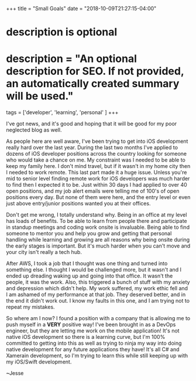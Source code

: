 +++
title = "Small Goals"
date = "2018-10-09T21:27:15-04:00"

#
# description is optional
#
# description = "An optional description for SEO. If not provided, an automatically created summary will be used."

tags = ['developer', 'learning', 'personal' ]
+++

I've got news, and it's good and hoping that it will be good for my poor neglected blog as well.

As people here are well aware, I've been trying to get into iOS development really hard over the last year. During the last two months I've applied to dozens of iOS developer positions across the country looking for someone who would take a chance on me. My constraint was I needed to be able to keep my family here. I don't mind travel, but if it wasn't in my home city then I needed to work remote. This last part made it a huge issue. Unless you're mid to senior level finding remote work for iOS developers was much harder to find then I expected it to be. Just within 30 days I had applied to over 40 open positions, and my job alert emails were telling me of 100's of open positions every day. But none of them were here, and the entry level or even just above entry/junior positions wanted you at their offices.

Don't get me wrong, I totally understand why. Being in an office at my level has loads of benefits. To be able to learn from people there and participate in standup meetings and coding work onsite is invaluable. Being able to find someone to mentor you and help you grow and getting that personal handling while learning and growing are all reasons why being onsite during the early stages is important. But it's much harder when you can't move and your city isn't really a tech hub.

After AWS, I took a job that I thought was one thing and turned into something else. I thought I would be challenged more, but it wasn't and I ended up dreading waking up and going into that office. It wasn't the people, it was the work. Also, this triggered a bunch of stuff with my anxiety and depression which didn't help. My work suffered, my work ethic fell and I am ashamed of my performance at that job. They deserved better, and in the end it didn't work out. I know my faults in this one, and I am trying not to repeat my mistakes.

So where am I now? I found a position with a company that is allowing me to push myself in a <b>VERY</b> positive way! I've been brought in as a DevOps engineer, but they are letting me work on the mobile application! It's not native iOS development so there is a learning curve, but I'm 100% committed to getting into this as well as trying to ninja my way into doing native development for any future applications they have! It's all C# and Xamerain development, so I'm trying to learn this while still keeping up with my iOS/Swift development.

~Jesse
